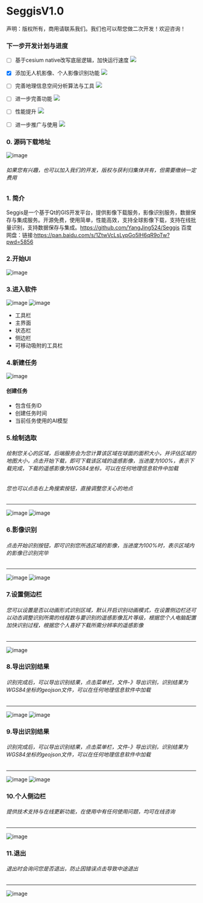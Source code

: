 # SeggisV1.0
声明：版权所有，商用请联系我们。我们也可以帮您做二次开发！欢迎咨询！
### 下一步开发计划与进度
- [ ] 基于cesium native改写底层逻辑，加快运行速度 ![](https://progress-bar.xyz/15/?width=100&title=A&progress_color=ff3300)
- [x] 添加无人机影像、个人影像识别功能 ![](https://progress-bar.xyz/100/?width=100&title=B&progress_color=ff3300)
- [ ] 完善地理信息空间分析算法与工具 ![](https://progress-bar.xyz/18/?width=100&C&progress_color=ff3300)
- [ ] 进一步完善功能 ![](https://progress-bar.xyz/50/?width=100&title=D&progress_color=ff3300)
- [ ] 性能提升 ![](https://progress-bar.xyz/30/?width=100&title=E&progress_color=ff3300)
- [ ] 进一步推广与使用 ![](https://progress-bar.xyz/0/?width=100&title=F&progress_color=ff3300)



### 0. 源码下载地址

![image](./imgs/微信小程序.jpg)

###### 如果您有兴趣，也可以加入我们的开发，版权与获利归集体共有，但需要缴纳一定费用
### 1. 简介
Seggis是一个基于Qt的GIS开发平台，提供影像下载服务，影像识别服务，数据保存与集成服务。开源免费，使用简单，性能高效，支持全球影像下载，支持在线批量识别，支持数据保存与集成。https://github.com/YangJing524/Seggis
百度网盘：链接:https://pan.baidu.com/s/1ZtwVcLsLypGo5lH6qR9oTw?pwd=5856
### 2.开始UI
![image](./imgs/start.jpg)

### 3.进入软件
![image](./imgs/01.jpg)
![image](./imgs/02.jpg)
- 工具栏
- 主界面
- 状态栏
- 侧边栏
- 可移动吸附的工具栏

### 4.新建任务
![image](./imgs/03.jpg)
#### 创建任务
- 包含任务ID
- 创建任务时间
- 当前任务使用的AI模型


### 5.绘制选取
###### 绘制您关心的区域，后端服务会为您计算该区域在球面的面积大小，并评估区域的地图大小，点击开始下载，即可下载该区域的遥感影像，当进度为100%，表示下载完成，下载的遥感影像为WGS84坐标，可以在任何地理信息软件中加载
###### 您也可以点击右上角搜索按钮，直接调整您关心的地点
---------------------------------
![image](./imgs/04.jpg)
![image](./imgs/05.jpg)


### 6.影像识别
###### 点击开始识别按钮，即可识别您所选区域的影像，当进度为100%时，表示区域内的影像已识别完毕
---------------------------------
![image](./imgs/06.jpg)
![image](./imgs/07.jpg)

### 7.设置侧边栏
###### 您可以设置是否以动画形式识别区域，默认开启识别动画模式，在设置侧边栏还可以动态调整识别所需的线程数与要识别的遥感影像瓦片等级，根据您个人电脑配置加快识别过程，根据您个人喜好下载所需分辨率的遥感影像
---------------------------------
![image](./imgs/08.jpg)

### 8.导出识别结果
###### 识别完成后，可以导出识别结果，点击菜单栏，文件-》导出识别，识别结果为WGS84坐标的geojson文件，可以在任何地理信息软件中加载
---------------------------------
![image](./imgs/10.jpg)
![image](./imgs/09.jpg)

### 9.导出识别结果
###### 识别完成后，可以导出识别结果，点击菜单栏，文件-》导出识别，识别结果为WGS84坐标的geojson文件，可以在任何地理信息软件中加载
---------------------------------
![image](./imgs/10.jpg)
![image](./imgs/09.jpg)

### 10.个人侧边栏
###### 提供技术支持与在线更新功能，在使用中有任何使用问题，均可在线咨询
---------------------------------
![image](./imgs/12.jpg)

### 11.退出
###### 退出时会询问您是否退出，防止因错误点击导致中途退出
---------------------------------
![image](./imgs/13.jpg)
